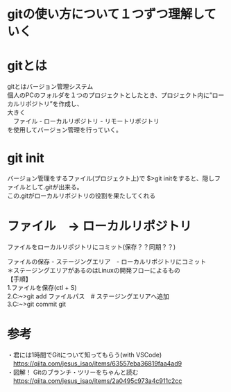 # gitの使い方について１つずつ理解していく

# gitとは
gitとはバージョン管理システム  
個人のPCのフォルダを１つのプロジェクトとしたとき、プロジェクト内に”ローカルリポジトリ”を作成し、  
大きく  
　ファイル - ローカルリポジトリ - リモートリポジトリ  
を使用してバージョン管理を行っていく。  

# git init
バージョン管理をするファイル(プロジェクト上)で $>git initをすると、隠しファイルとして.gitが出来る。  
この.gitがローカルリポジトリの役割を果たしてくれる  

# ファイル　-> ローカルリポジトリ
ファイルをローカルリポジトリにコミット(保存？？同期？？)  

ファイルの保存 - ステージングエリア　- ローカルリポジトリにコミット  
＊ステージングエリアがあるのはLinuxの開発フローによるもの  
【手順】  
1.ファイルを保存(ctl + S)  
2.C:~>git add ファイルパス　# ステージングエリアへ追加  
3.C:~>git commit git  


# 参考
・君には1時間でGitについて知ってもらう(with VSCode)  
　https://qiita.com/jesus_isao/items/63557eba36819faa4ad9  
・図解！ Gitのブランチ・ツリーをちゃんと読む  
　https://qiita.com/jesus_isao/items/2a0495c973a4c911c2cc  